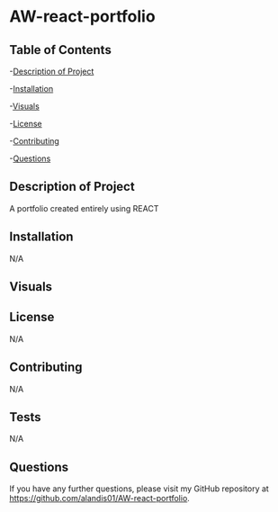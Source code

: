 # AW-react-portfolio

## Table of Contents
-[Description of Project](#description-of-project)

-[Installation](#installation)

-[Visuals](#visuals)

-[License](#license)

-[Contributing](#contributing)

-[Questions](#questions)

## Description of Project
A portfolio created entirely using REACT 

## Installation
N/A

## Visuals

## License 
N/A

## Contributing 
N/A

## Tests
N/A

## Questions 
If you have any further questions, please visit my GitHub repository at https://github.com/alandis01/AW-react-portfolio. 